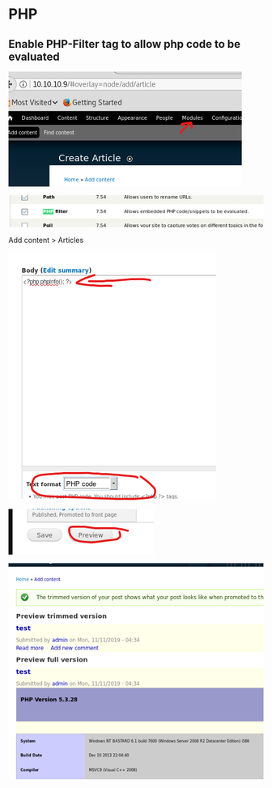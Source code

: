 # PHP

## Enable PHP-Filter tag to allow php code to be evaluated

![](../.gitbook/assets/image%20%2832%29.png)

![](../.gitbook/assets/image%20%2834%29.png)

Add content &gt; Articles

![](../.gitbook/assets/image%20%2841%29.png)

![](../.gitbook/assets/image%20%2833%29.png)

![](../.gitbook/assets/image%20%2817%29.png)

